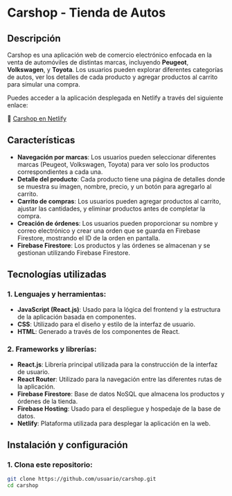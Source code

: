 # Carshop - Tienda de Autos

## Descripción

Carshop es una aplicación web de comercio electrónico enfocada en la venta de automóviles de distintas marcas, incluyendo **Peugeot**, **Volkswagen**, y **Toyota**. Los usuarios pueden explorar diferentes categorías de autos, ver los detalles de cada producto y agregar productos al carrito para simular una compra.

Puedes acceder a la aplicación desplegada en Netlify a través del siguiente enlace:

🔗 [Carshop en Netlify](https://comfy-alfajores-05ae94.netlify.app)

## Características

- **Navegación por marcas**: Los usuarios pueden seleccionar diferentes marcas (Peugeot, Volkswagen, Toyota) para ver solo los productos correspondientes a cada una.
- **Detalle del producto**: Cada producto tiene una página de detalles donde se muestra su imagen, nombre, precio, y un botón para agregarlo al carrito.
- **Carrito de compras**: Los usuarios pueden agregar productos al carrito, ajustar las cantidades, y eliminar productos antes de completar la compra.
- **Creación de órdenes**: Los usuarios pueden proporcionar su nombre y correo electrónico y crear una orden que se guarda en Firebase Firestore, mostrando el ID de la orden en pantalla.
- **Firebase Firestore**: Los productos y las órdenes se almacenan y se gestionan utilizando Firebase Firestore.

## Tecnologías utilizadas

### 1. **Lenguajes y herramientas**:
- **JavaScript (React.js)**: Usado para la lógica del frontend y la estructura de la aplicación basada en componentes.
- **CSS**: Utilizado para el diseño y estilo de la interfaz de usuario.
- **HTML**: Generado a través de los componentes de React.

### 2. **Frameworks y librerías**:
- **React.js**: Librería principal utilizada para la construcción de la interfaz de usuario.
- **React Router**: Utilizado para la navegación entre las diferentes rutas de la aplicación.
- **Firebase Firestore**: Base de datos NoSQL que almacena los productos y órdenes de la tienda.
- **Firebase Hosting**: Usado para el despliegue y hospedaje de la base de datos.
- **Netlify**: Plataforma utilizada para desplegar la aplicación en la web.

## Instalación y configuración

### 1. Clona este repositorio:
```bash
git clone https://github.com/usuario/carshop.git
cd carshop
